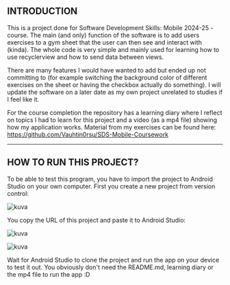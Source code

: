 <h2>INTRODUCTION</h2>

This is a project done for Software Development Skills: Mobile 2024-25 -course.
The main (and only) function of the software is to add users exercises to a gym sheet that the user can then see and interact with (kinda). The whole code is very simple and mainly used for learning how to use recyclerview and how to send data between views. 

There are many features I would have wanted to add but ended up not committing to (for example switching the background color of different exercises on the sheet or having the checkbox actually do something).
I will update the software on a later date as my own project unrelated to studies if I feel like it.

For the course completion the repository has a learning diary where I reflect on topics I had to learn for this project and a video (as a mp4 file) showing how my application works. 
Material from my exercises can be found here: https://github.com/Vauhtin0rsu/SDS-Mobile-Coursework

___
<h2>HOW TO RUN THIS PROJECT?</h2>

To be able to test this program, you have to import the project to Android Studio on your own computer. 
First you create a new project from version control:

![kuva](https://github.com/user-attachments/assets/17330015-a0f3-4631-a774-639d945665d5)

You copy the URL of this project and paste it to Android Studio: 

![kuva](https://github.com/user-attachments/assets/a209767a-4226-4f40-8d29-44df913b5962)

![kuva](https://github.com/user-attachments/assets/54517659-0a9b-42f9-9e15-0da95dfdc44c)

Wait for Android Studio to clone the project and run the app on your device to test it out. 
You obviously don't need the README.md, learning diary or the mp4 file to run the app :D






